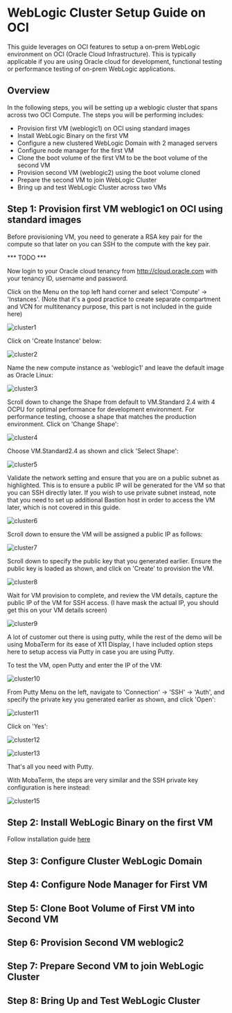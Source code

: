 # WebLogic Cluster Setup Guide on OCI

This guide leverages on OCI features to setup a on-prem WebLogic environment on OCI (Oracle Cloud Infrastructure). This is typically applicable if you are using Oracle cloud for development, functional testing or performance testing of on-prem WebLogic applications.

## Overview

In the following steps, you will be setting up a weblogic cluster that spans across two OCI Compute. The steps you will be performing includes:

- Provision first VM (weblogic1) on OCI using standard images  
- Install WebLogic Binary on the first VM  
- Configure a new clustered WebLogic Domain with 2 managed servers  
- Configure node manager for the first VM  
- Clone the boot volume of the first VM to be the boot volume of the second VM  
- Provision second VM (weblogic2) using the boot volume cloned  
- Prepare the second VM to join WebLogic Cluster  
- Bring up and test WebLogic Cluster across two VMs  


## Step 1: Provision first VM weblogic1 on OCI using standard images

Before provisioning VM, you need to generate a RSA key pair for the compute so that later on you can SSH to the compute with the key pair.  

*** TODO ***  

Now login to your Oracle cloud tenancy from http://cloud.oracle.com with your tenancy ID, username and password.  

Click on the Menu on the top left hand corner and select 'Compute' -> 'Instances'. (Note that it's a good practice to create separate compartment and VCN for multitenancy purpose, this part is not included in the guide here)  

![cluster1](images/weblogic_install/cluster1.jpg)  

Click on 'Create Instance' below:  

![cluster2](images/weblogic_install/cluster2.jpg)  

Name the new compute instance as 'weblogic1' and leave the default image as Oracle Linux:  

![cluster3](images/weblogic_install/cluster3.jpg)  

Scroll down to change the Shape from default to VM.Standard 2.4 with 4 OCPU for optimal performance for development environment. For performance testing, choose a shape that matches the production environment. Click on 'Change Shape':

![cluster4](images/weblogic_install/cluster4.jpg)  

Choose VM.Standard2.4 as shown and click 'Select Shape':  

![cluster5](images/weblogic_install/cluster5.jpg)  

Validate the network setting and ensure that you are on a public subnet as highlighted. This is to ensure a public IP will be generated for the VM so that you can SSH directly later. If you wish to use private subnet instead, note that you need to set up additional Bastion host in order to access the VM later, which is not covered in this guide.  

![cluster6](images/weblogic_install/cluster6.jpg)  

Scroll down to ensure the VM will be assigned a public IP as follows:  

![cluster7](images/weblogic_install/cluster7.jpg)  

Scroll down to specify the public key that you generated earlier. Ensure the public key is loaded as shown, and click on 'Create' to provision the VM.  

![cluster8](images/weblogic_install/cluster8.jpg)  

Wait for VM provision to complete, and review the VM details, capture the public IP of the VM for SSH access.  (I have mask the actual IP, you should get this on your VM details screen)  

![cluster9](images/weblogic_install/cluster9.jpg)  

A lot of customer out there is using putty, while the rest of the demo will be using MobaTerm for its ease of X11 Display, I have included option steps here to setup access via Putty in case you are using Putty.  

To test the VM, open Putty and enter the IP of the VM:  

![cluster10](images/weblogic_install/cluster10.jpg)  

From Putty Menu on the left, navigate to 'Connection' -> 'SSH' -> 'Auth', and specify the private key you generated earlier as shown, and click 'Open':

![cluster11](images/weblogic_install/cluster11.jpg)  

Click on 'Yes':  

![cluster12](images/weblogic_install/cluster12.jpg)  

![cluster13](images/weblogic_install/cluster13.jpg)  

That's all you need with Putty.  

With MobaTerm, the steps are very similar and the SSH private key configuration is here instead:  

![cluster15](images/weblogic_install/cluster15.jpg)  


## Step 2: Install WebLogic Binary on the first VM

Follow installation guide [here](weblogic_standalone_setup_on_oci.md)

## Step 3: Configure Cluster WebLogic Domain
## Step 4: Configure Node Manager for First VM
## Step 5: Clone Boot Volume of First VM into Second VM
## Step 6: Provision Second VM weblogic2
## Step 7: Prepare Second VM to join WebLogic Cluster
## Step 8: Bring Up and Test WebLogic Cluster

